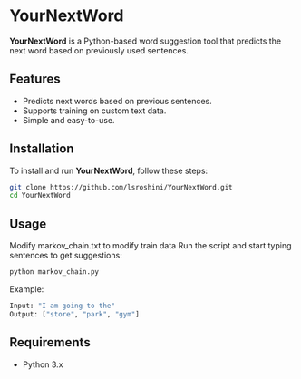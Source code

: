# YourNextWord

**YourNextWord** is a Python-based word suggestion tool that predicts the next word based on previously used sentences.

## Features
- Predicts next words based on previous sentences.
- Supports training on custom text data.
- Simple and easy-to-use.

## Installation
To install and run **YourNextWord**, follow these steps:
```sh
git clone https://github.com/lsroshini/YourNextWord.git
cd YourNextWord
```

## Usage
Modify markov_chain.txt to modify train data
Run the script and start typing sentences to get suggestions:
```sh
python markov_chain.py
```
Example:
```sh
Input: "I am going to the"
Output: ["store", "park", "gym"]
```

## Requirements
- Python 3.x
